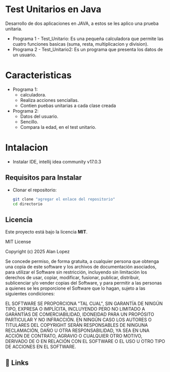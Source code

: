 # Test Unitarios en Java

Desarrollo de dos aplicaciones en JAVA, a estos se les aplico una prueba unitaria.

- Programa 1 - Test_Unitario: Es una pequeña calculadora que permite las cuatro funciones basicas (suma, resta, multiplicacion y division).
- Programa 2 - Test_Unitario2: Es un programa que presenta los datos de un usuario.

# Caracteristicas
- Programa 1: 
    - calculadora.
    - Realiza acciones senciallas.
    - Contien puebas unitarias a cada clase creada
- Programa 2:
    - Datos del usuario.
    - Sencillo.
    - Compara la edad, en el test unitario.

# Intalacion
- Instalar IDE, intellij idea community v17.0.3

## Requisitos para Instalar
- Clonar el repositorio:  
   ```bash
   git clone "agregar el enlace del repositorio"
   cd directorio 
##  Licencia  
Este proyecto está bajo la licencia **MIT**. 

MIT License  

Copyright (c) 2025 Alan Lopez 

Se concede permiso, de forma gratuita, a cualquier persona que obtenga una copia de este software y los archivos de documentación asociados, para utilizar el Software sin restricción, incluyendo sin limitación los derechos de usar, copiar, modificar, fusionar, publicar, distribuir, sublicenciar y/o vender copias del Software, y para permitir a las personas a quienes se les proporcione el Software que lo hagan, sujeto a las siguientes condiciones:  

EL SOFTWARE SE PROPORCIONA "TAL CUAL", SIN GARANTÍA DE NINGÚN TIPO, EXPRESA O IMPLÍCITA, INCLUYENDO PERO NO LIMITADO A GARANTÍAS DE COMERCIABILIDAD, IDONEIDAD PARA UN PROPÓSITO PARTICULAR Y NO INFRACCIÓN. EN NINGÚN CASO LOS AUTORES O TITULARES DEL COPYRIGHT SERÁN RESPONSABLES DE NINGUNA RECLAMACIÓN, DAÑO U OTRA RESPONSABILIDAD, YA SEA EN UNA ACCIÓN DE CONTRATO, AGRAVIO O CUALQUIER OTRO MOTIVO, DERIVADO DE O EN RELACIÓN CON EL SOFTWARE O EL USO U OTRO TIPO DE ACCIONES EN EL SOFTWARE.  
## 🔗 Links

